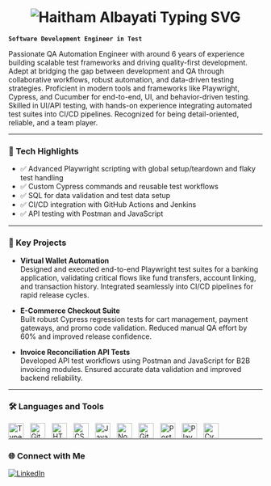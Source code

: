 <h1 align="center">
  <img src="https://readme-typing-svg.herokuapp.com?font=Fira+Code&size=30&pause=1000&color=00F7FF&center=true&vCenter=true&width=435&lines=Haitham+Albayati" alt="Haitham Albayati Typing SVG" />
</h1>

**`Software Development Engineer in Test`**

Passionate QA Automation Engineer with around 6 years of experience building scalable test frameworks and driving quality-first development. Adept at bridging the gap between development and QA through collaborative workflows, robust automation, and data-driven testing strategies. Proficient in modern tools and frameworks like Playwright, Cypress, and Cucumber for end-to-end, UI, and behavior-driven testing. Skilled in UI/API testing, with hands-on experience integrating automated test suites into CI/CD pipelines. Recognized for being detail-oriented, reliable, and a team player.

---

### 🚀 Tech Highlights

- ✅ Advanced Playwright scripting with global setup/teardown and flaky test handling  
- ✅ Custom Cypress commands and reusable test workflows  
- ✅ SQL for data validation and test data setup  
- ✅ CI/CD integration with GitHub Actions and Jenkins  
- ✅ API testing with Postman and JavaScript

---

### 🧪 Key Projects

- **Virtual Wallet Automation**  
  Designed and executed end-to-end Playwright test suites for a banking application, validating critical flows like fund transfers, account linking, and transaction history. Integrated seamlessly into CI/CD pipelines for rapid release cycles.

- **E-Commerce Checkout Suite**  
  Built robust Cypress regression tests for cart management, payment gateways, and promo code validation. Reduced manual QA effort by 60% and improved release confidence.

- **Invoice Reconciliation API Tests**  
  Developed API test workflows using Postman and JavaScript for B2B invoicing modules. Ensured accurate data validation and improved backend reliability.

---

### 🛠️ Languages and Tools

<img align="left" alt="TypeScript" width="30px" style="padding-right:10px;" src="https://cdn.jsdelivr.net/gh/devicons/devicon/icons/typescript/typescript-plain.svg" />
<img align="left" alt="Git" width="30px" style="padding-right:10px;" src="https://cdn.jsdelivr.net/gh/devicons/devicon/icons/git/git-original.svg" />
<img align="left" alt="HTML" width="30px" style="padding-right:10px;" src="https://cdn.jsdelivr.net/gh/devicons/devicon/icons/html5/html5-plain.svg" />
<img align="left" alt="CSS" width="30px" style="padding-right:10px;" src="https://cdn.jsdelivr.net/gh/devicons/devicon/icons/css3/css3-plain.svg" />
<img align="left" alt="JavaScript" width="30px" style="padding-right:10px;" src="https://cdn.jsdelivr.net/gh/devicons/devicon/icons/javascript/javascript-plain.svg" />
<img align="left" alt="NodeJS" width="30px" style="padding-right:10px;" src="https://cdn.jsdelivr.net/gh/devicons/devicon/icons/nodejs/nodejs-original.svg" />
<img align="left" alt="GitHub" width="30px" style="padding-right:10px;" src="https://cdn.jsdelivr.net/gh/devicons/devicon/icons/github/github-original.svg" />
<img align="left" alt="Postman" width="30px" style="padding-right:10px;" src="https://cdn.jsdelivr.net/gh/devicons/devicon/icons/postman/postman-original.svg"/>
<img align="left" alt="Playwright" width="30px" style="padding-right:10px;" src="https://playwright.dev/img/playwright-logo.svg"/>
<img align="left" alt="Cypress" width="30px" style="padding-right:10px;" src="https://cdn.jsdelivr.net/npm/@cypress/icons/dist/icons/icon_32x32@2x.png" />
<br />

---

### 🌐 Connect with Me

[![LinkedIn](https://img.shields.io/badge/LinkedIn-HaithamAlbayati-blue?logo=linkedin)](https://www.linkedin.com/in/haitham-albayati/)
